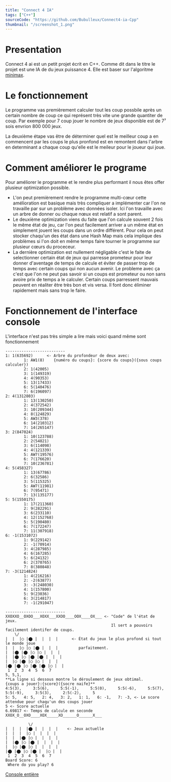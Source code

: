 ```yaml
---
title: "Connect 4 IA"
tags: ["C++"]
sourceCode: "https://github.com/Bubulleux/Connect4-ia-Cpp"
thumbnail: "/screenshot_1.png"
---
```


[minimax]: https://fr.wikipedia.org/wiki/Algorithme_minimax

# Presentation
Connect 4 ai est un petit projet écrit en C++. Comme dit dans le titre
le projet est une IA de du jeux puissance 4. Elle est baser sur l'algoritme
[minimax].

# Le fonctionnement

Le programme vas premièrement calculer tout les coup possbile après un certain nombre
de coup ce qui représent très vite une grande quantiter de coup. Par exemple
pour 7 coup jouer le nombre de jeux disponible est de 7⁷ sois envrion 800 000
jeux.

La deuxième étape vas être de déterminer quel est le meilleur coup a 
en commencent par les coups le plus pronfond est en remontent dans l'arbre
en determinant a chaque coup qu'elle est le meileur pour le joueur qui joue.

# Comment améliorer le programe

Pour améliorer le programme et le rendre plus performant il nous êtes offer 
plusieur optimization possible.
- L'on peut premièrement rendre le programme multi-cœur cette amélioration est 
basique mais très compliquer a implémenter car l'on ne travaille par sur un 
problème avec données isoler. Ici l'on travaille avec un arbre de donner ou 
chaque nœux est relatif a sont parent.
- Le deuxième optimization viens du faite que l'on calcule souvent 2 fois le 
même état de jeu, car l'on peut facilement arriver a un même état en simplement jouent 
les coups dans un ordre différent. Pour cela on peut stocker chaqu'un des état
dans une Hash Map mais cela implique des problèmes si l'on doit en même temps
faire tourner le programme sur plusieur cœurs du proceceur.
- La dernière optimization est nullement négligable c'est le faite de selectionner
certain état de jeux qui parresse prometeur pour leur donner d'aventage de temps 
de calcule et éviter de passer trop de temps avec certain coups qui non aucun avenir.
Le probleme avec ça c'est que l'on ne peut pas savoir si un coups est prometeur ou non 
sans avoire prix de temps a le calculer. Certain coups parressent mauvais peuvent en réaliter 
être très bon et vis versa. Il font donc éliminer rapidement mais sans trop le faire.

# Fonctionnement de l'interface console

L'interface n'est pas très simple a lire mais voici quand même sont fonctionnement

```console
--------------------------
1: 1(635692)      <- Arbre du profondeur de deux avec:
        1: AW1(8)    {numéro du coups}: {score du coups}({sous coups calculer})
        2: 1(42005)
        3: 1(149319)
        4: 4(90353)
        5: 13(17433)
        6: 5(140476)
        7: 6(196097)
2: 4(1312803)
        1: 13(130250)
        2: 4(372542)
        3: 10(209344)
        4: 8(124829)
        5: AW3(378)
        6: 14(210312)
        7: 14(265147)
3: 2(847024)
        1: 10(123788)
        2: 2(54821)
        3: 6(114098)
        4: 4(121339)
        5: AW7(19576)
        6: 7(176620)
        7: 10(236781)
4: 5(458327)
        1: 13(67786)
        2: 6(32586)
        3: 5(115325)
        5: AW7(11981)
        6: 7(95471)
        7: 13(135177)
5: 5(1550175)
        1: 17(211360)
        2: 9(282291)
        3: 6(233110)
        4: 12(152768)
        5: 5(190480)
        6: 7(172247)
        7: 11(307918)
6: -1(1531072)
        1: 9(229142)
        2: -1(70914)
        3: 4(287985)
        4: 6(167285)
        5: 6(24132)
        6: 2(370765)
        7: 8(380848)
7: -3(1214824)
        1: 4(216216)
        2: -2(63877)
        3: -3(248030)
        4: 1(157800)
        5: 9(23036)
        6: 3(214817)
        7: -1(291047)

--------------------------
XXOXXO__OXOO___XOXX___XXOO____OOX____OX___ <- "Code" de l'état de jeux.
                                              Il sert a pouvoirs facilement identifer de coups.
    \/
|  |  |◯ |⬤ |  |  |  |      <- État du jeux le plus profond si tout le monde joue
|  |  |◯ |◯ |⬤ |  |  |         parfaitement.
|  |⬤ |⬤ |◯ |◯ |  |  |
|  |⬤ |◯ |⬤ |⬤ |  |  |
|  |◯ |⬤ |◯ |◯ |  |  |
|⬤ |⬤ |◯ |⬤ |⬤ |◯ |  |
 1  2  3  4  5  6  7
5, 5,1,
**La ligne si dessous montre le déroulement de jeux obtimal. 
{coups a jouer}:{score}({socre naife}**
4:5(3),     3:5(6),     5:5(-1),     5:5(0),     5:5(-6),     5:5(7),     5:5(-9),     3:5(3),     2:5(-2),     5
5: 5,   4: 5,   2: 4,   3: 2,   1: 1,   6: -1,   7: -3, <- Le score attendue pour chaqu'un des coups jouer
5 <- Score actuelle
6.69817 <- Temps de calcule en seconde
XXOX_O__OXO____XOX_____XO______O______X___

          \/
|  |  |  |⬤ |  |  |  |    <- Jeux actuelle
|  |  |  |◯ |  |  |  |
|  |  |⬤ |◯ |  |  |  |
|  |⬤ |◯ |⬤ |  |  |  |
|  |◯ |⬤ |◯ |  |  |  |
|⬤ |⬤ |◯ |⬤ |  |◯ |  |
 1  2  3  4  5  6  7
Board Score: 6
 Where do you play? 6
 ```
[Console entière](./console.txt)
